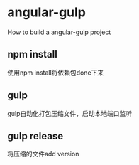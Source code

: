 # angular-gulp
How to build a angular-gulp project

## npm install
使用npm install将依赖包done下来

## gulp
gulp自动化打包压缩文件，启动本地端口监听

## gulp release
将压缩的文件add version